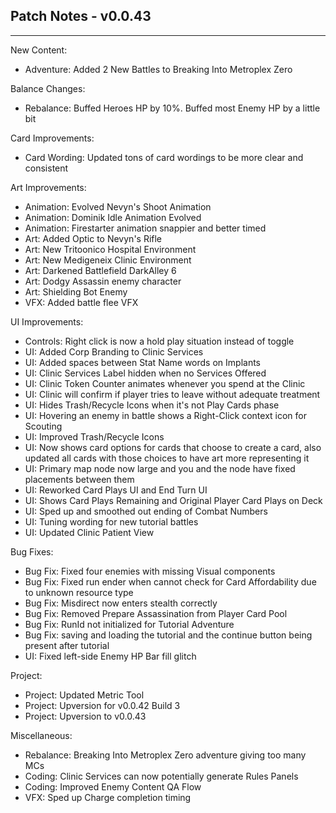## Patch Notes - v0.0.43
----

New Content: 
- Adventure: Added 2 New Battles to Breaking Into Metroplex Zero

Balance Changes:
- Rebalance: Buffed Heroes HP by 10%. Buffed most Enemy HP by a little bit

Card Improvements:
- Card Wording: Updated tons of card wordings to be more clear and consistent

Art Improvements:
- Animation: Evolved Nevyn's Shoot Animation
- Animation: Dominik Idle Animation Evolved
- Animation: Firestarter animation snappier and better timed
- Art: Added Optic to Nevyn's Rifle
- Art: New Tritoonico Hospital Environment
- Art: New Medigeneix Clinic Environment
- Art: Darkened Battlefield DarkAlley 6
- Art: Dodgy Assassin enemy character
- Art: Shielding Bot Enemy
- VFX: Added battle flee VFX

UI Improvements:
- Controls: Right click is now a hold play situation instead of toggle
- UI: Added Corp Branding to Clinic Services
- UI: Added spaces between Stat Name words on Implants
- UI: Clinic Services Label hidden when no Services Offered
- UI: Clinic Token Counter animates whenever you spend at the Clinic
- UI: Clinic will confirm if player tries to leave without adequate treatment
- UI: Hides Trash/Recycle Icons when it's not Play Cards phase
- UI: Hovering an enemy in battle shows a Right-Click context icon for Scouting
- UI: Improved Trash/Recycle Icons
- UI: Now shows card options for cards that choose to create a card, also updated all cards with those choices to have art more representing it
- UI: Primary map node now large and you and the node have fixed placements between them
- UI: Reworked Card Plays UI and End Turn UI
- UI: Shows Card Plays Remaining and Original Player Card Plays on Deck
- UI: Sped up and smoothed out ending of Combat Numbers
- UI: Tuning wording for new tutorial battles
- UI: Updated Clinic Patient View

Bug Fixes:
- Bug Fix: Fixed four enemies with missing Visual components
- Bug Fix: Fixed run ender when cannot check for Card Affordability due to unknown resource type
- Bug Fix: Misdirect now enters stealth correctly
- Bug Fix: Removed Prepare Assassination from Player Card Pool
- Bug Fix: RunId not initialized for Tutorial Adventure
- Bug Fix: saving and loading the tutorial and the continue button being present after tutorial
- UI: Fixed left-side Enemy HP Bar fill glitch

Project:
- Project: Updated Metric Tool
- Project: Upversion for v0.0.42 Build 3
- Project: Upversion to v0.0.43

Miscellaneous:
- Rebalance: Breaking Into Metroplex Zero adventure giving too many MCs
- Coding: Clinic Services can now potentially generate Rules Panels
- Coding: Improved Enemy Content QA Flow
- VFX: Sped up Charge completion timing
